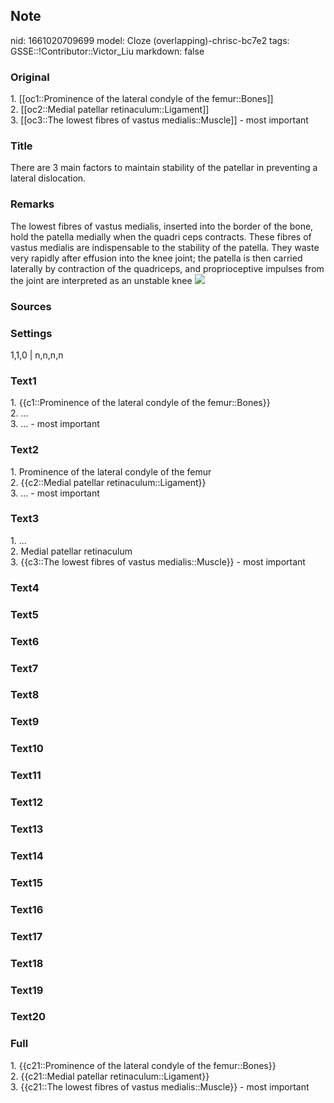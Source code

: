 ## Note
nid: 1661020709699
model: Cloze (overlapping)-chrisc-bc7e2
tags: GSSE::!Contributor::Victor_Liu
markdown: false

### Original
<div>
  1. [[oc1::Prominence of the lateral condyle of the femur::Bones]]
</div>
<div>
  2. [[oc2::Medial patellar retinaculum::Ligament]]
</div>
<div>
  3. [[oc3::The lowest fibres of vastus medialis::Muscle]] - most
  important
</div>

### Title
There are 3 main factors to maintain stability of the patellar in preventing a lateral dislocation.

### Remarks
The lowest fibres of vastus medialis, inserted into the border of
the bone, hold the patella medially when the quadri ceps contracts.
These fibres of vastus medialis are indispensable to the stability
of the patella. They waste very rapidly after effusion into the
knee joint; the patella is then carried laterally by contraction of
the quadriceps, and proprioceptive impulses from the joint are
interpreted as an unstable knee <img src="skyline-knee-xray.jpg">

### Sources


### Settings
1,1,0 | n,n,n,n

### Text1
<div>
  1. {{c1::Prominence of the lateral condyle of the femur::Bones}}
</div>
<div>
  2. ...
</div>
<div>
  3. ... - most important
</div>

### Text2
<div>
  1. Prominence of the lateral condyle of the femur
</div>
<div>
  2. {{c2::Medial patellar retinaculum::Ligament}}
</div>
<div>
  3. ... - most important
</div>

### Text3
<div>
  1. ...
</div>
<div>
  2. Medial patellar retinaculum
</div>
<div>
  3. {{c3::The lowest fibres of vastus medialis::Muscle}} - most
  important
</div>

### Text4


### Text5


### Text6


### Text7


### Text8


### Text9


### Text10


### Text11


### Text12


### Text13


### Text14


### Text15


### Text16


### Text17


### Text18


### Text19


### Text20


### Full
<div>
  1. {{c21::Prominence of the lateral condyle of the femur::Bones}}
</div>
<div>
  2. {{c21::Medial patellar retinaculum::Ligament}}
</div>
<div>
  3. {{c21::The lowest fibres of vastus medialis::Muscle}} - most
  important
</div>
